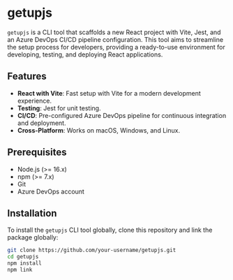 # getupjs

`getupjs` is a CLI tool that scaffolds a new React project with Vite, Jest, and an Azure DevOps CI/CD pipeline configuration. This tool aims to streamline the setup process for developers, providing a ready-to-use environment for developing, testing, and deploying React applications.

## Features

- **React with Vite**: Fast setup with Vite for a modern development experience.
- **Testing**: Jest for unit testing.
- **CI/CD**: Pre-configured Azure DevOps pipeline for continuous integration and deployment.
- **Cross-Platform**: Works on macOS, Windows, and Linux.

## Prerequisites

- Node.js (>= 16.x)
- npm (>= 7.x)
- Git
- Azure DevOps account

## Installation

To install the `getupjs` CLI tool globally, clone this repository and link the package globally:

```bash
git clone https://github.com/your-username/getupjs.git
cd getupjs
npm install
npm link
